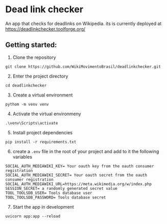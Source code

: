# Dead link checker
An app that checks for deadlinks on Wikipedia. its is currently deployed at https://deadlinkchecker.toolforge.org/

## Getting started:
1. Clone the repository
```
git clone https://github.com/WikiMovimentoBrasil/deadlinkchecker.git
```
2. Enter the project directory
```
cd deadlinkchecker
```
3. Create a virtual environment
```
pythom -m venv venv
```
4. Activate the virtual environmeny
```
.\venv\Scripts\activate
```
5. Install project dependencies
```
pip install -r requirements.txt
```
6. create a `.env` file in the root of your project and add to it the following variables
```
SOCIAL_AUTH_MEDIAWIKI_KEY= Your oauth key from the oauth consumer registration
SOCIAL_AUTH_MEDIAWIKI_SECRET= Your oauth secret from the oauth consumer registration
SOCIAL_AUTH_MEDIAWIKI_URL=https://meta.wikimedia.org/w/index.php
SESSION_SECRET= a randomly generated secret value
TOOL_TOOLSDB_USER= Tools database user
TOOL_TOOLSDB_PASSWORD= Tools database secret
```
7. Start the app in development
```
uvicorn app:app --reload
```
